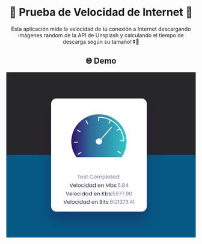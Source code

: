 <div align="center">

# 🚀 Prueba de Velocidad de Internet 🚀

Esta aplicación mide la velocidad de tu conexión a Internet descargando imágenes random de la API de Unsplash y calculando el tiempo de descarga según su tamaño! ⏬💨


## 🌐 Demo

[![Ejemplo](landing.png)](https://tigscript.github.io/SpeedTest/)

</div>
